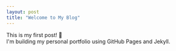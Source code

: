 ```yaml
---
layout: post
title: "Welcome to My Blog"
---
```


This is my first post! 🎉  
I'm building my personal portfolio using GitHub Pages and Jekyll.
